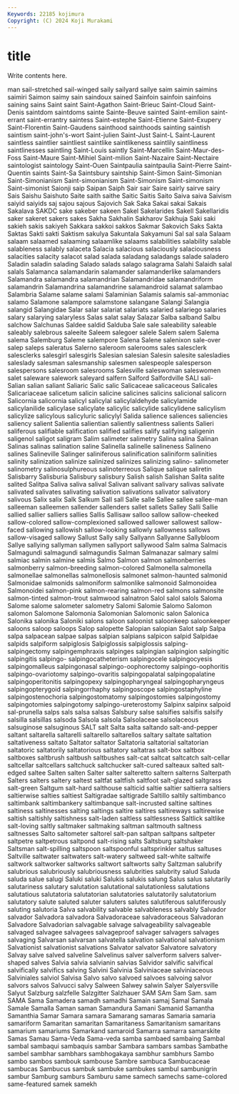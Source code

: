 ```yaml
---
Keywords: 22185 kojimura
Copyright: (C) 2024 Koji Murakami
---
```


# title

Write contents here.



man sail-stretched sail-winged saily sailyard sailye
saim saimin saimins saimiri Saimon saimy sain saindoux sained Sainfoin
sainfoin sainfoins saining sains Saint saint Saint-Agathon Saint-Brieuc Saint-Cloud Saint-Denis
saintdom saintdoms sainte Sainte-Beuve sainted Saint-emilion saint-errant saint-errantry saintess Saint-estephe
Saint-Etienne Saint-Exupery Saint-Florentin Saint-Gaudens sainthood sainthoods sainting saintish saintism saint-john's-wort
Saint-julien Saint-Just Saint-L Saint-Laurent saintless saintlier saintliest saintlike saintlikeness saintlily
saintliness saintlinesses saintling Saint-Louis saintly Saint-Marcellin Saint-Maur-des-Foss Saint-Maure Saint-Mihiel Saint-milion
Saint-Nazaire Saint-Nectaire saintologist saintology Saint-Ouen Saintpaulia saintpaulia Saint-Pierre Saint-Quentin saints
Saint-Sa Saintsbury saintship Saint-Simon Saint-Simonian Saint-Simonianism Saint-simonianism Saint-Simonism Saint-simonism Saint-simonist
Saionji saip Saipan Saiph Sair sair Saire sairly sairve sairy
Sais Saishu Saishuto Saite saith saithe Saitic Saitis Saito Saiva
saiva Saivism saiyid saiyids saj sajou sajous Sajovich Sak Saka
Sakai sakai Sakais Sakalava SAKDC sake sakeber sakeen Sakel Sakelarides
Sakell Sakellaridis saker sakeret sakers sakes Sakha Sakhalin Sakharov Sakhuja
Saki saki sakieh sakis sakiyeh Sakkara sakkoi sakkos Sakmar Sakovich
Saks Sakta Saktas Sakti sakti Saktism sakulya Sakuntala Sakyamuni Sal
sal sala Salaam salaam salaamed salaaming salaamlike salaams salabilities salability
salable salableness salably salaceta Salacia salacious salaciously salaciousness salacities salacity
salacot salad salada saladang saladangs salade saladero Saladin saladin salading
Salado salads salago salagrama Salahi Salaidh salal salals Salamanca salamandarin
salamander salamanderlike salamanders Salamandra salamandra salamandrian Salamandridae salamandriform salamandrin Salamandrina
salamandrine salamandroid salamat salambao Salambria Salame salame salami Salaminian Salamis
salamis sal-ammoniac salamo Salamone salampore salamstone salangane Salangi Salangia salangid
Salangidae Salar salar salariat salariats salaried salariego salaries salary salarying
salaryless Salas salat salay Salazar Salba salband Salbu salchow Salchunas
Saldee saldid Salduba Sale sale saleability saleable saleably salebrous saleeite
Saleem salegoer salele Salem salem Salema salema Salemburg Saleme salempore
Salena Salene salenixon sale-over salep saleps saleratus Salerno saleroom salerooms
sales salesclerk salesclerks salesgirl salesgirls Salesian salesian Salesin salesite salesladies
saleslady salesman salesmanship salesmen salespeople salesperson salespersons salesroom salesrooms Salesville
saleswoman saleswomen salet saleware salework saleyard salfern Salford Salfordville SALI
sali- Salian salian saliant Saliaric Salic salic Salicaceae salicaceous Salicales
Salicariaceae salicetum salicin salicine salicines salicins salicional salicorn Salicornia salicornia
salicyl salicylal salicylaldehyde salicylamide salicylanilide salicylase salicylate salicylic salicylide salicylidene
salicylism salicylize salicylous salicyluric salicylyl Salida salience saliences saliencies saliency
salient Salientia salientian saliently salientness salients Salieri saliferous salifiable salification
salified salifies salify salifying saligenin saligenol saligot saligram Salim salimeter
salimetry Salina salina Salinan Salinas salinas salination saline Salinella salinelle
salineness Salineno salines Salineville Salinger saliniferous salinification saliniform salinities salinity
salinization salinize salinized salinizes salinizing salino- salinometer salinometry salinosulphureous salinoterreous
Salique salique saliretin Salisbarry Salisburia Salisbury salisbury Salish salish Salishan
Salita salite salited Salitpa Saliva saliva salival Salivan salivant salivary
salivas salivate salivated salivates salivating salivation salivations salivator salivatory salivous
Salix salix Salk Salkum Sall sall Salle salle Sallee sallee
sallee-man salleeman salleemen sallender sallenders sallet sallets Salley Salli Sallie
sallied sallier salliers sallies Sallis Sallisaw salloo sallow sallow-cheeked sallow-colored
sallow-complexioned sallowed sallower sallowest sallow-faced sallowing sallowish sallow-looking sallowly sallowness
sallows sallow-visaged sallowy Sallust Sally sally Sallyann Sallyanne Sallybloom Sallye
sallying sallyman sallymen sallyport sallywood Salm salma Salmacis Salmagundi salmagundi
salmagundis Salman Salmanazar salmary salmi salmiac salmin salmine salmis Salmo
Salmon salmon salmonberries salmonberry salmon-breeding salmon-colored Salmonella salmonella salmonellae salmonellas
salmonellosis salmonet salmon-haunted salmonid Salmonidae salmonids salmoniform salmonlike salmonoid Salmonoidea
Salmonoidei salmon-pink salmon-rearing salmon-red salmons salmonsite salmon-tinted salmon-trout salmwood salnatron
Salol salol salols Saloma Salome salome salometer salometry Salomi Salomie
Salomo Salomon salomon Salomone Salomonia Salomonian Salomonic salon Salonica Salonika
salonika Saloniki salons saloon saloonist saloonkeep saloonkeeper saloons saloop saloops
Salop salopette Salopian salopian Salot salp Salpa salpa salpacean salpae
salpas salpian salpians salpicon salpid Salpidae salpids salpiform salpiglosis Salpiglossis
salpiglossis salping- salpingectomy salpingemphraxis salpinges salpingian salpingion salpingitic salpingitis salpingo-
salpingocatheterism salpingocele salpingocyesis salpingomalleus salpingonasal salpingo-oophorectomy salpingo-oophoritis salpingo-ovariotomy salpingo-ovaritis salpingopalatal
salpingopalatine salpingoperitonitis salpingopexy salpingopharyngeal salpingopharyngeus salpingopterygoid salpingorrhaphy salpingoscope salpingostaphyline salpingostenochoria
salpingostomatomy salpingostomies salpingostomy salpingotomies salpingotomy salpingo-ureterostomy Salpinx salpinx salpoid sal-prunella
salps sals salsa salsas Salsbury salse salsifies salsifis salsify salsilla
salsillas salsoda Salsola salsola Salsolaceae salsolaceous salsuginose salsuginous SALT salt
Salta salta saltando salt-and-pepper saltant saltarella saltarelli saltarello saltarellos saltary
saltate saltation saltativeness saltato Saltator saltator Saltatoria saltatorial saltatorian saltatoric
saltatorily saltatorious saltatory saltatras salt-box saltbox saltboxes saltbrush saltbush saltbushes
salt-cat saltcat saltcatch salt-cellar saltcellar saltcellars saltchuck saltchucker salt-cured salteaux
salted salt-edged saltee Salten salten Salter salter salteretto saltern salterns
Salterpath Salters salters saltery saltest saltfat saltfish saltfoot salt-glazed saltgrass
salt-green Saltgum salt-hard salthouse salticid saltie saltier saltierra saltiers saltierwise
salties saltiest Saltigradae saltigrade Saltillo saltily saltimbanco saltimbank saltimbankery saltimbanque
salt-incrusted saltine saltines saltiness saltinesses salting saltings saltire saltires saltireways
saltirewise saltish saltishly saltishness salt-laden saltless saltlessness Saltlick saltlike salt-loving
saltly saltmaker saltmaking saltman saltmouth saltness saltnesses Salto saltometer saltorel
salt-pan saltpan saltpans saltpeter saltpetre saltpetrous saltpond salt-rising salts Saltsburg
saltshaker Saltsman salt-spilling saltspoon saltspoonful saltsprinkler saltus saltuses Saltville saltwater
saltwaters salt-watery saltweed salt-white saltwife saltwork saltworker saltworks saltwort saltworts
salty Saltzman salubrify salubrious salubriously salubriousness salubrities salubrity salud Saluda
saluda salue salugi Saluki saluki Salukis salukis salung Salus salus
salutarily salutariness salutary salutation salutational salutationless salutations salutatious salutatoria salutatorian
salutatories salutatorily salutatorium salutatory salute saluted saluter saluters salutes salutiferous
salutiferously saluting salutoria Salva salvability salvable salvableness salvably Salvador salvador
Salvadora salvadora Salvadoraceae salvadoraceous Salvadoran Salvadore Salvadorian salvagable salvage salvageability
salvageable salvaged salvagee salvagees salvageproof salvager salvagers salvages salvaging Salvarsan
salvarsan salvatella salvation salvational salvationism Salvationist salvationist salvations Salvator salvator
Salvatore salvatory Salvay salve salved salveline Salvelinus salver salverform salvers
salver-shaped salves Salvia salvia salvianin salvias Salvidor salvific salvifical salvifically
salvifics salving Salvini Salvinia Salviniaceae salviniaceous Salviniales salviol Salvisa Salvo
salvo salvoed salvoes salvoing salvor salvors salvos Salvucci salvy Salween
Salwey salwin Salyer Salyersville Salyut Salzburg salzfelle Salzgitter Salzhauer SAM
SAm Sam Sam. sam SAMA Sama Samadera samadh samadhi Samain
samaj Samal Samala Samale Samalla Saman saman Samandura Samani Samanid
Samantha Samanthia Samar Samara samara Samarang samaras Samaria samaria samariform
Samaritan samaritan Samaritaness Samaritanism samaritans samarium samariums Samarkand samaroid Samarra
samarra samarskite Samas Samau Sama-Veda Sama-veda samba sambaed sambaing Sambal
sambal sambaqui sambaquis sambar Sambara sambars sambas Sambathe sambel sambhar
sambhars sambhogakaya sambhur sambhurs Sambo sambo sambos sambouk sambouse Sambre
sambuca Sambucaceae sambucas Sambucus sambuk sambuke sambukes sambul sambunigrin sambur
Samburg samburs Samburu same samech samechs same-colored same-featured samek samekh

